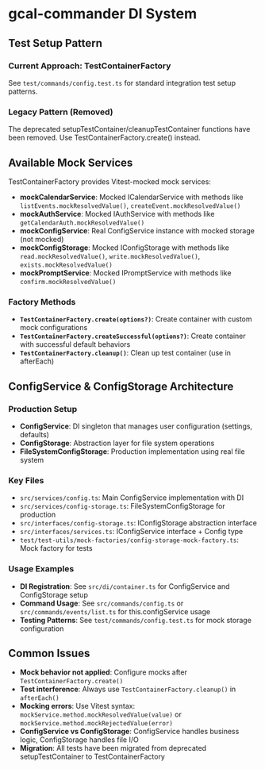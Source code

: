 # gcal-commander DI System

## Test Setup Pattern

### Current Approach: TestContainerFactory

See `test/commands/config.test.ts` for standard integration test setup patterns.

### Legacy Pattern (Removed)

The deprecated setupTestContainer/cleanupTestContainer functions have been removed. Use TestContainerFactory.create() instead.

## Available Mock Services

TestContainerFactory provides Vitest-mocked mock services:

- **mockCalendarService**: Mocked ICalendarService with methods like `listEvents.mockResolvedValue()`, `createEvent.mockResolvedValue()`
- **mockAuthService**: Mocked IAuthService with methods like `getCalendarAuth.mockResolvedValue()`
- **mockConfigService**: Real ConfigService instance with mocked storage (not mocked)
- **mockConfigStorage**: Mocked IConfigStorage with methods like `read.mockResolvedValue()`, `write.mockResolvedValue()`, `exists.mockResolvedValue()`
- **mockPromptService**: Mocked IPromptService with methods like `confirm.mockResolvedValue()`

### Factory Methods

- **`TestContainerFactory.create(options?)`**: Create container with custom mock configurations
- **`TestContainerFactory.createSuccessful(options?)`**: Create container with successful default behaviors
- **`TestContainerFactory.cleanup()`**: Clean up test container (use in afterEach)

## ConfigService & ConfigStorage Architecture

### Production Setup
- **ConfigService**: DI singleton that manages user configuration (settings, defaults)
- **ConfigStorage**: Abstraction layer for file system operations
- **FileSystemConfigStorage**: Production implementation using real file system

### Key Files
- `src/services/config.ts`: Main ConfigService implementation with DI
- `src/services/config-storage.ts`: FileSystemConfigStorage for production
- `src/interfaces/config-storage.ts`: IConfigStorage abstraction interface
- `src/interfaces/services.ts`: IConfigService interface + Config type
- `test/test-utils/mock-factories/config-storage-mock-factory.ts`: Mock factory for tests

### Usage Examples
- **DI Registration**: See `src/di/container.ts` for ConfigService and ConfigStorage setup
- **Command Usage**: See `src/commands/config.ts` or `src/commands/events/list.ts` for this.configService usage
- **Testing Patterns**: See `test/commands/config.test.ts` for mock storage configuration

## Common Issues

- **Mock behavior not applied**: Configure mocks after `TestContainerFactory.create()`
- **Test interference**: Always use `TestContainerFactory.cleanup()` in `afterEach()`
- **Mocking errors**: Use Vitest syntax: `mockService.method.mockResolvedValue(value)` or `mockService.method.mockRejectedValue(error)`
- **ConfigService vs ConfigStorage**: ConfigService handles business logic, ConfigStorage handles file I/O
- **Migration**: All tests have been migrated from deprecated setupTestContainer to TestContainerFactory